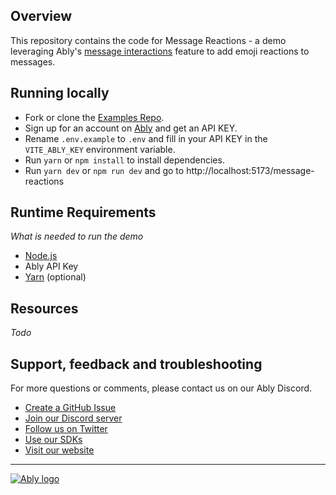 ## Overview

This repository contains the code for Message Reactions - a demo leveraging Ably's [message interactions](https://ably.com/docs/realtime/messages#message-interactions) feature to add emoji reactions to messages.

## Running locally

- Fork or clone the [Examples Repo](https://github.com/ably/atomic-examples).
- Sign up for an account on [Ably](https://ably.com?utm_source=ably-labs&utm_medium=demo&utm_campaign=message-reactions) and get an API KEY.
- Rename `.env.example` to `.env` and fill in your API KEY in the `VITE_ABLY_KEY` environment variable.
- Run `yarn` or `npm install` to install dependencies.
- Run `yarn dev` or `npm run dev` and go to http://localhost:5173/message-reactions

## Runtime Requirements

_What is needed to run the demo_

- [Node.js](https://nodejs.org/en/)
- Ably API Key
- [Yarn](https://yarnpkg.com/) (optional)

## Resources

_Todo_

## Support, feedback and troubleshooting

For more questions or comments, please contact us on our Ably Discord.

- [Create a GitHub Issue](https://github.com/ably-labs/atomic-examples/issues)
- [Join our Discord server](https://discord.gg/q89gDHZcBK)
- [Follow us on Twitter](https://twitter.com/ablyrealtime)
- [Use our SDKs](https://github.com/ably/)
- [Visit our website](https://ably.com?utm_source=ably-labs&utm_medium=demo&utm_campaign=message-reactions)

---

[![Ably logo](https://static.ably.dev/badge-black.svg?serverless-websockets-quest)](https://ably.com?utm_source=ably-labs&utm_medium=demo&utm_campaign=message-reactions)
